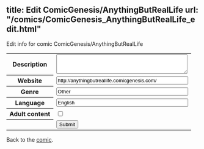 title: Edit ComicGenesis/AnythingButRealLife
url: "/comics/ComicGenesis_AnythingButRealLife_edit.html"
---
Edit info for comic ComicGenesis/AnythingButRealLife

<form name="comic" action="http://gaepostmail.appspot.com/comic/" method="post">
<table class="comicinfo">
<tr>
<th>Description</th><td><textarea name="description" cols="40" rows="3"></textarea></td>
</tr>
<tr>
<th>Website</th><td><input type="text" name="url" value="http://anythingbutreallife.comicgenesis.com/" size="40"/></td>
</tr>
<tr>
<th>Genre</th><td><input type="text" name="genre" value="Other" size="40"/></td>
</tr>
<tr>
<th>Language</th><td><input type="text" name="language" value="English" size="40"/></td>
</tr>
<tr>
<th>Adult content</th><td><input type="checkbox" name="adult" value="adult" /></td>
</tr>
<tr>
<th></th><td>
<input type="hidden" name="comic" value="ComicGenesis_AnythingButRealLife" />
<input type="submit" name="submit" value="Submit" />
</td>
</tr>
</table>
</form>

Back to the [comic](ComicGenesis_AnythingButRealLife.html).
